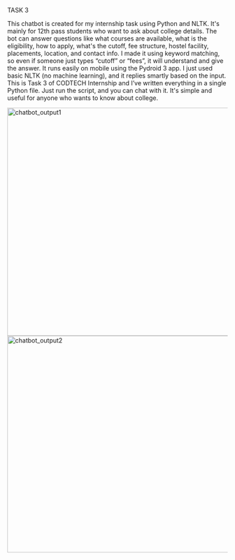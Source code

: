 TASK 3 

This chatbot is created for my internship task using Python and NLTK. It's mainly for 12th pass students who want to ask about college details. The bot can answer questions like what courses are available, what is the eligibility, how to apply, what's the cutoff, fee structure, hostel facility, placements, location, and contact info. I made it using keyword matching, so even if someone just types “cutoff” or “fees”, it will understand and give the answer. It runs easily on mobile using the Pydroid 3 app. I just used basic NLTK (no machine learning), and it replies smartly based on the input. This is Task 3 of CODTECH Internship and I’ve written everything in a single Python file. Just run the script, and you can chat with it. It's simple and useful for anyone who wants to know about college.

<img width="1111" height="522" alt="chatbot_output1" src="https://github.com/user-attachments/assets/29f8d61e-3e00-4d7c-9cb3-0464e115d122" />
<img width="1185" height="496" alt="chatbot_output2" src="https://github.com/user-attachments/assets/ace6e553-7b09-4bda-bcf0-a5a9a1385ac2" />
